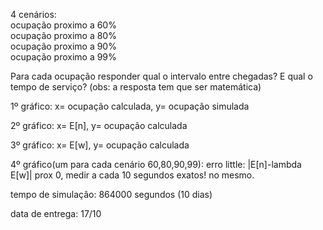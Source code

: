 4 cenários:  
ocupação proximo a 60%  
ocupação proximo a 80%  
ocupação proximo a 90%  
ocupação proximo a 99%  

Para cada ocupação responder qual o intervalo entre chegadas? E qual o tempo de serviço? (obs: a resposta tem que ser matemática)

1º gráfico: x= ocupação calculada, y= ocupação simulada

2º gráfico: x= E[n], y= ocupação calculada 

3º gráfico: x= E[w], y= ocupação calculada

4º gráfico(um para cada cenário 60,80,90,99): 
erro little: |E[n]-lambda E[w]| prox 0, medir a cada 10 segundos exatos! no mesmo.

tempo de simulação: 864000 segundos (10 dias)

data de entrega: 17/10